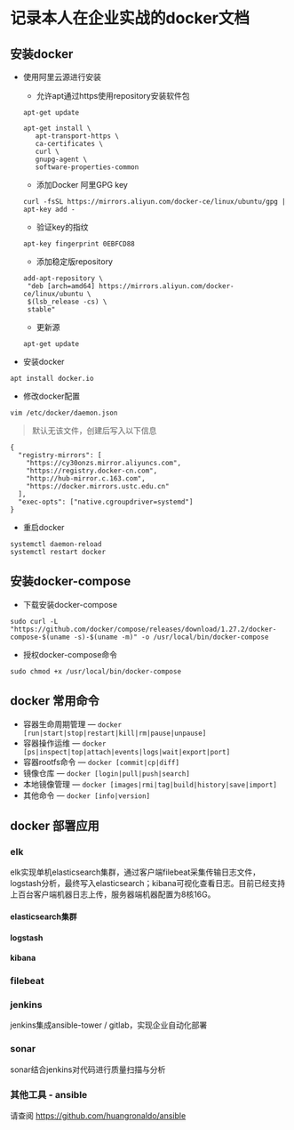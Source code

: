 # 记录本人在企业实战的docker文档

## 安装docker

* 使用阿里云源进行安装
  * 允许apt通过https使用repository安装软件包
  ```
  apt-get update
  
  apt-get install \
     apt-transport-https \
     ca-certificates \
     curl \
     gnupg-agent \
     software-properties-common
  ```
  * 添加Docker 阿里GPG key
  ```
  curl -fsSL https://mirrors.aliyun.com/docker-ce/linux/ubuntu/gpg | apt-key add -
  ```
  * 验证key的指纹
  ```
  apt-key fingerprint 0EBFCD88
  ```
  * 添加稳定版repository
  ```
  add-apt-repository \
   "deb [arch=amd64] https://mirrors.aliyun.com/docker-ce/linux/ubuntu \
   $(lsb_release -cs) \
   stable"
  ```
  * 更新源
  ```
  apt-get update
  ```
  
* 安装docker
```
apt install docker.io
```
* 修改docker配置
```
vim /etc/docker/daemon.json
```
> 默认无该文件，创建后写入以下信息
```
{
  "registry-mirrors": [
    "https://cy30onzs.mirror.aliyuncs.com",
    "https://registry.docker-cn.com",
    "http://hub-mirror.c.163.com",
    "https://docker.mirrors.ustc.edu.cn"
  ],
  "exec-opts": ["native.cgroupdriver=systemd"]
}
```
* 重启docker
```
systemctl daemon-reload
systemctl restart docker
```

## 安装docker-compose
* 下载安装docker-compose
```
sudo curl -L "https://github.com/docker/compose/releases/download/1.27.2/docker-compose-$(uname -s)-$(uname -m)" -o /usr/local/bin/docker-compose
```
* 授权docker-compose命令
```
sudo chmod +x /usr/local/bin/docker-compose
```
## docker 常用命令
* 容器生命周期管理 — `docker [run|start|stop|restart|kill|rm|pause|unpause]`
* 容器操作运维 — `docker [ps|inspect|top|attach|events|logs|wait|export|port]`
* 容器rootfs命令 — `docker [commit|cp|diff]`
* 镜像仓库 — `docker [login|pull|push|search]`
* 本地镜像管理 — `docker [images|rmi|tag|build|history|save|import]`
* 其他命令 — `docker [info|version]`

## docker 部署应用
### elk
elk实现单机elasticsearch集群，通过客户端filebeat采集传输日志文件，logstash分析，最终写入elasticsearch；kibana可视化查看日志。目前已经支持上百台客户端机器日志上传，服务器端机器配置为8核16G。

#### elasticsearch集群

#### logstash

#### kibana

### filebeat

### jenkins
jenkins集成ansible-tower / gitlab，实现企业自动化部署

### sonar
sonar结合jenkins对代码进行质量扫描与分析

### 其他工具 - ansible
请查阅 https://github.com/huangronaldo/ansible
